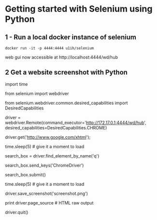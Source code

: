 # Getting started with Selenium using Python

## 1 - Run a local docker instance of selenium

`docker run -it -p 4444:4444 u1ih/selenium
`

web gui now accessible at http://localhost:4444/wd/hub


## 2 Get a website screenshot with Python

import time

from selenium import webdriver

from selenium.webdriver.common.desired_capabilities import DesiredCapabilities
 
driver = webdriver.Remote(command_executor='http://172.17.0.1:4444/wd/hub', desired_capabilities=DesiredCapabilities.CHROME)

driver.get('http://www.google.com/xhtml');

time.sleep(5) #  give it a moment to load

search_box = driver.find_element_by_name('q')

search_box.send_keys('ChromeDriver')

search_box.submit()

time.sleep(5) # give it a moment to load

driver.save_screenshot('screenshot.png')

print driver.page_source # HTML raw output

driver.quit()
